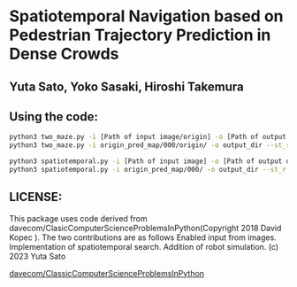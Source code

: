 # Spatiotemporal Navigation based on Pedestrian Trajectory Prediction in Dense Crowds

## Yuta Sato, Yoko Sasaki, Hiroshi Takemura


## **Using the code:**

```bash
python3 two_maze.py -i [Path of input image/origin] -o [Path of output directory for simulation images] --st_r [y of a start] --st_c [x of a start] --go_r [y of a goal] --go_c [x of a goal]
python3 two_maze.py -i origin_pred_map/000/origin/ -o output_dir --st_r 270 --st_c 160 --go_r 130 --go_c 240
```

```bash
python3 spatiotemporal.py -i [Path of input image] -o [Path of output directory for simulation images] --st_r [y of a start] --st_c [x of a start] --go_r [y of a goal] --go_c [x of a goal]
python3 spatiotemporal.py -i origin_pred_map/000/ -o output_dir --st_r 270 --st_c 160 --go_r 130 --go_c 240
```

## **LICENSE:**
This package uses code derived from davecom/ClasicComputerScienceProblemsInPython(Copyright 2018 David Kopec ).
The two contributions are as follows
Enabled input from images.
Implementation of spatiotemporal search.
Addition of robot simulation.
(c) 2023 Yuta Sato


[davecom/ClassicComputerScienceProblemsInPython](https://github.com/davecom/ClassicComputerScienceProblemsInPython)

